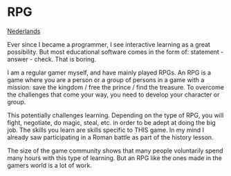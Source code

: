 # RPG

[Nederlands](RPG_nl)

Ever since I became a programmer, I see interactive learning as a great possibility. But most educational software comes in the form of: statement - answer - check. That is boring.

I am a regular gamer myself, and have mainly played RPGs. An RPG is a game where you are a person or a group of persons in a game with a mission: save the kingdom / free the prince / find the treasure. To overcome the challenges that come your way, you need to develop your character or group.

This potentially challenges learning. Depending on the type of RPG, you will fight, negotiate, do magic, steal, etc. in order to be adept at doing the big job. The skills you learn are skills specific to THIS game. In my mind I already saw participating in a Roman battle as part of the history lesson.

The size of the game community shows that many people voluntarily spend many hours with this type of learning. But an RPG like the ones made in the gamers world is a lot of work.
